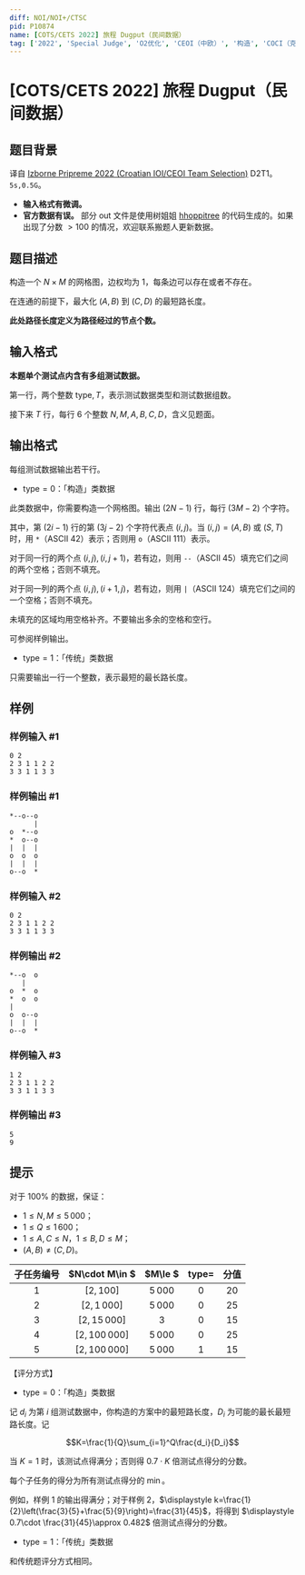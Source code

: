 ```yaml
---
diff: NOI/NOI+/CTSC
pid: P10874
name: [COTS/CETS 2022] 旅程 Dugput（民间数据）
tag: ['2022', 'Special Judge', 'O2优化', 'CEOI（中欧）', '构造', 'COCI（克罗地亚）']
---
```

# [COTS/CETS 2022] 旅程 Dugput（民间数据）
## 题目背景

译自 [Izborne Pripreme 2022 (Croatian IOI/CEOI Team Selection)](https://hsin.hr/pripreme2022/) D2T1。$\texttt{5s,0.5G}$。


- **输入格式有微调。**
- **官方数据有误。** 部分 out 文件是使用树姐姐 [	
hhoppitree](https://www.luogu.com.cn/user/183609) 的代码生成的。如果出现了分数 $\gt 100$ 的情况，欢迎联系搬题人更新数据。

## 题目描述


构造一个 $N\times M$ 的网格图，边权均为 $1$，每条边可以存在或者不存在。

在连通的前提下，最大化 $(A,B)$ 到 $(C,D)$ 的最短路长度。

**此处路径长度定义为路径经过的节点个数。**
## 输入格式

**本题单个测试点内含有多组测试数据。**

第一行，两个整数 $\mathrm{type},T$，表示测试数据类型和测试数据组数。

接下来 $T$ 行，每行 $6$ 个整数 $N,M,A,B,C,D$，含义见题面。
## 输出格式

每组测试数据输出若干行。

- $\mathrm{type}=0$：「构造」类数据

此类数据中，你需要构造一个网格图。输出 $(2N-1)$ 行，每行 $(3M-2)$ 个字符。

其中，第 $(2i-1)$ 行的第 $(3j-2)$ 个字符代表点 $(i,j)$。当 $(i,j)=(A,B)$ 或 $(S,T)$ 时，用 `*`（ASCII 42）表示；否则用 `o`（ASCII 111）表示。

对于同一行的两个点 $(i,j),(i,j+1)$，若有边，则用 `--`（ASCII 45）填充它们之间的两个空格；否则不填充。

对于同一列的两个点 $(i,j),(i+1,j)$，若有边，则用 `|`（ASCII 124）填充它们之间的一个空格；否则不填充。

未填充的区域均用空格补齐。不要输出多余的空格和空行。

可参阅样例输出。

- $\mathrm{type}=1$：「传统」类数据

只需要输出一行一个整数，表示最短的最长路长度。
## 样例

### 样例输入 #1
```
0 2
2 3 1 1 2 2
3 3 1 1 3 3
```
### 样例输出 #1
```
*--o--o
      |
o  *--o
*  o--o
|  |  |
o  o  o
|  |  |
o--o  *
```
### 样例输入 #2
```
0 2
2 3 1 1 2 2
3 3 1 1 3 3
```
### 样例输出 #2
```
*--o  o
   |
o  *  o
*  o  o
|
o  o--o
|  |  |
o--o  *
```
### 样例输入 #3
```
1 2
2 3 1 1 2 2
3 3 1 1 3 3
```
### 样例输出 #3
```
5
9
```
## 提示



对于 $100\%$ 的数据，保证：

- $1\le N,M\le 5\, 000$；
- $1\le Q\le 1\, 600$；
- $1\le A,C\le N$，$1\le B,D\le M$；
- $(A,B)\neq (C,D)$。

| 子任务编号 | $N\cdot M\in $ | $M\le $ | $\mathrm{type}=$ | 分值 | 
|:-----:|:------:| :----: | :--: | :--: |
| $1$  | $[2,100]$  | $5\, 000$ | $0$ | $20$ | 
| $2$  | $[2,1\, 000]$  | $5\, 000$  | $0$ | $25$ |
| $3$  | $[2,15\, 000]$  | $3$  | $0$ | $15$ |
| $4$  | $[2,100\, 000]$  | $5\, 000$  | $0$ | $25$ | 
| $5$  | $[2,100\, 000]$  | $5\, 000$  | $1$ | $15$ |

【评分方式】


- $\mathrm{type}=0$：「构造」类数据

记 $d_i$ 为第 $i$ 组测试数据中，你构造的方案中的最短路长度，$D_i$ 为可能的最长最短路长度。记

$$K=\frac{1}{Q}\sum_{i=1}^Q\frac{d_i}{D_i}$$

当 $K=1$ 时，该测试点得满分；否则得 $0.7\cdot K$ 倍测试点得分的分数。

每个子任务的得分为所有测试点得分的 $\min$。

例如，样例 $1$ 的输出得满分；对于样例 $2$，$\displaystyle k=\frac{1}{2}\left(\frac{3}{5}+\frac{5}{9}\right)=\frac{31}{45}$，将得到 $\displaystyle 0.7\cdot \frac{31}{45}\approx 0.482$ 倍测试点得分的分数。

- $\mathrm{type}=1$：「传统」类数据

和传统题评分方式相同。


